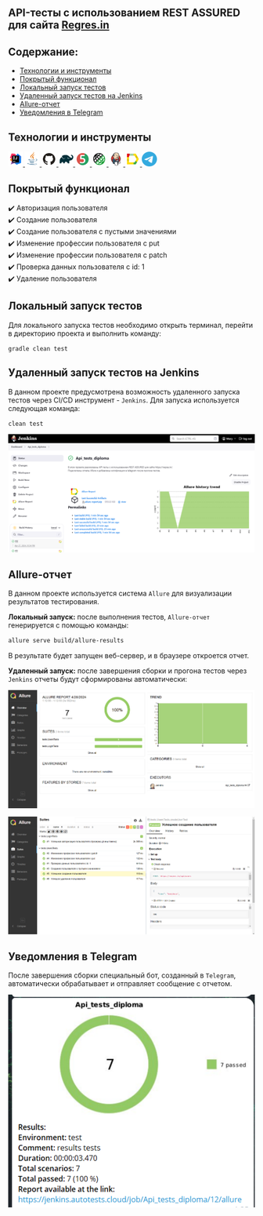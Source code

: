## API-тесты с использованием REST ASSURED для сайта [Regres.in](https://reqres.in)

## Содержание:
- <a href="#technologies">Технологии и инструменты</a> 
- <a href="#test-cases">Покрытый функционал</a>
- <a href="#RuningTests">Локальный запуск тестов</a>
- <a href="#Jenkins">Удаленный запуск тестов на Jenkins</a>
- <a href="#allure">Allure-отчет</a>
- <a href="#telegram">Уведомления в Telegram</a>
 
 <a id="technologies"></a>
 ## Технологии и инструменты

 <p align="left">
<a href="https://www.jetbrains.com/idea/"><img width="6%" title="IntelliJ IDEA" src="assets/Idea.svg">
<a href="https://www.java.com/"><img width="6%" title="Java" src="assets/Java.svg">
<a href="https://github.com/"><img width="6%" title="GitHub" src="assets/GitHub.svg">
<a href="https://gradle.org/"><img width="6%" title="Gradle" src="assets/Gradle.svg">
<a href="https://junit.org/junit5/"><img width="6%" title="Junit5" src="assets/Junit5.svg">
<a href="https://rest-assured.io/"><img width="6%" title="RestAssured" src="assets/RestAssured.svg">
<a href="https://www.jenkins.io/"><img width="6%" title="Jenkins" src="assets/Jenkins.svg">
<a href="https://github.com/allure-framework/allure2"><img width="6%" title="Allure" src="assets/Allure.svg">
<a href="https://telegram.org/"><img width="6%" title="Telegram" src="assets/Telegram.svg">

   
<a id="test-cases"></a>
## Покрытый функционал
:heavy_check_mark: Авторизация пользователя \
:heavy_check_mark: Cоздание пользователя \
:heavy_check_mark: Создание пользователя с пустыми значениями \
:heavy_check_mark: Изменение профессии пользователя c put \
:heavy_check_mark: Изменение профессии пользователя c patch \
:heavy_check_mark: Проверка данных пользователя с id: 1 \
:heavy_check_mark: Удаление пользователя
  
<a id="RuningTests"></a>
## Локальный запуск тестов
Для локального запуска тестов необходимо открыть терминал, перейти в директорию проекта и выполнить команду:
```
gradle clean test
```

<a id="Jenkins"></a>
## Удаленный запуск тестов на Jenkins
В данном проекте предусмотрена возможность удаленного запуска тестов через CI/CD инструмент - <code>Jenkins</code>. 
Для запуска используется следующая команда:
```
clean test
```


<p align="center">
<img title="Allure Overview Dashboard" src="assets/jenkins.png" >
</p>

<a id="allure"></a>
## Allure-отчет 
В данном проекте используется система <code>Allure</code> для визуализации результатов тестирования. 

**Локальный запуск:** после выполнения тестов, <code>Allure-отчет</code> генерируется с помощью команды:
```bash
allure serve build/allure-results
```
В результате будет запущен веб-сервер, и в браузере откроется отчет. 

**Удаленный запуск:** 
после завершения сборки и прогона тестов через <code>Jenkins</code> отчеты будут сформированы автоматически:
<p align="center">
<img title="Allure Overview Dashboard" src="assets/allure1.png" >
</p>
<p align="center">
<img title="Allure Overview Dashboard" src="assets/allure3.png" >
</p>

<a id="telegram"></a>
## Уведомления в Telegram
После завершения сборки специальный бот, созданный в <code>Telegram</code>, автоматически обрабатывает и отправляет сообщение с отчетом.

<p align="center">
<img title="Allure Overview Dashboard" src="assets/allure2.png" >
</p>


 
